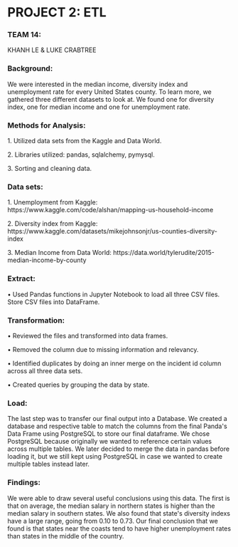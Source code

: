 <h1>PROJECT 2: ETL</h1>

<h3>TEAM 14: </h3>
KHANH LE & LUKE CRABTREE

<h3>Background:</h3>
We were interested in the median income, diversity index and unemployment rate for every United States county. To learn more, we gathered three different datasets to look at. We found one for diversity index, one for median income and one for unemployment rate.

<h3>Methods for Analysis:</h3>

<p>1.	Utilized data sets from the Kaggle and Data World. </p>
<p>2.	Libraries utilized: pandas, sqlalchemy, pymysql.</p>
<p>3.	Sorting and cleaning data. </p>

<h3>Data sets:</h3>
<p>1.	Unemployment from Kaggle: https://www.kaggle.com/code/alshan/mapping-us-household-income </p>
<p>2.	Diversity  index from Kaggle: https://www.kaggle.com/datasets/mikejohnsonjr/us-counties-diversity-index </p>
<p>3.	Median Income from Data World: https://data.world/tylerudite/2015-median-income-by-county </p>

<h3>Extract: </h3>

•	Used Pandas functions in Jupyter Notebook to load all three CSV files. Store CSV files into DataFrame.

<h3>Transformation:</h3>

<p>•	Reviewed the files and transformed into data frames.</p>
<p>•	Removed the column due to missing information and relevancy.</p>
<p>•	Identified duplicates by doing an inner merge on the incident id column across all three data sets.</p>
<p>•	Created queries by grouping the data by state.</p>

<h3>Load:</h3>

The last step was to transfer our final output into a Database. We created a database and respective table to match the columns from the final Panda's Data Frame using PostgreSQL to store our final dataframe. We chose PostgreSQL because originally we wanted to reference certain values across multiple tables. We later decided to merge the data in pandas before loading it, but we still kept using PostgreSQL in case we wanted to create multiple tables instead later.

<h3>Findings:</h3>

We were able to draw several useful conclusions using this data. The first is that on average, the median salary in northern states is higher than the median salary in southern states. We also found that state's diversity indexs have a large range, going from 0.10 to 0.73. Our final conclusion that we found is that states near the coasts tend to have higher unemployment rates than states in the middle of the country.






	
